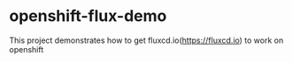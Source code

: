 # openshift-flux-demo
This project demonstrates how to get fluxcd.io(https://fluxcd.io) to work on openshift 
